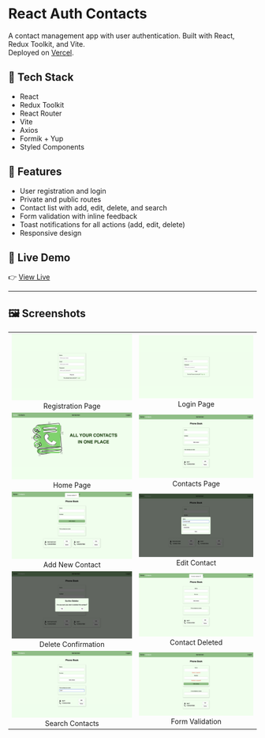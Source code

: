 # React Auth Contacts

A contact management app with user authentication. Built with React, Redux Toolkit, and Vite.  
Deployed on [Vercel](https://react-auth-contacts.vercel.app).

## 🚀 Tech Stack

- React
- Redux Toolkit
- React Router
- Vite
- Axios
- Formik + Yup
- Styled Components

## 🔐 Features

- User registration and login
- Private and public routes
- Contact list with add, edit, delete, and search
- Form validation with inline feedback
- Toast notifications for all actions (add, edit, delete)
- Responsive design

## 🔗 Live Demo

👉 [View Live](https://react-auth-contacts.vercel.app)

---

## 🖼️ Screenshots

<table>
  <tr>
    <td align="center"><img src="./screenshots/register.png" width="500"/><br/>Registration Page</td>
    <td align="center"><img src="./screenshots/login.png" width="500"/><br/>Login Page</td>
  </tr>
  <tr>
    <td align="center"><img src="./screenshots/home.png" width="400"/><br/>Home Page</td>
    <td align="center"><img src="./screenshots/contacts.png" width="400"/><br/>Contacts Page</td>
  </tr>
  <tr>
    <td align="center"><img src="./screenshots/add.png" width="400"/><br/>Add New Contact</td>
    <td align="center"><img src="./screenshots/edit.png" width="400"/><br/>Edit Contact</td>
  </tr>
  <tr>
    <td align="center"><img src="./screenshots/delete-confirm.png" width="400"/><br/>Delete Confirmation</td>
    <td align="center"><img src="./screenshots/delete.png" width="400"/><br/>Contact Deleted</td>
  </tr>
  <tr>
    <td align="center"><img src="./screenshots/search.png" width="400"/><br/>Search Contacts</td>
    <td align="center"><img src="./screenshots/validation.png" width="400"/><br/>Form Validation</td>
  </tr>
</table>
